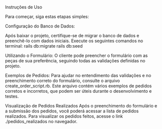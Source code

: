 Instruções de Uso

Para começar, siga estas etapas simples:

Configuração do Banco de Dados:

Após baixar o projeto, certifique-se de migrar o banco de dados e preenchê-lo com dados iniciais. Execute os seguintes comandos no terminal:
rails db:migrate
rails db:seed

Utilizando o Formulário:
O cliente pode preencher o formulário com as peças de sua preferência, seguindo todas as validações definidas no projeto.

Exemplos de Pedidos:
Para ajudar no entendimento das validações e no preenchimento correto do formulário, consulte o arquivo create_order_script.rb. 
Este arquivo contém vários exemplos de pedidos corretos e incorretos, que podem ser úteis durante o desenvolvimento e testes.

Visualização de Pedidos Realizados
Após o preenchimento do formulário e a submissão dos pedidos, você poderá acessar a lista de pedidos realizados.
Para visualizar os pedidos feitos, acesse o link ./pedidos_realizados no navegador.
